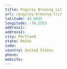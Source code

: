 ```yaml
---
title: Pugsley Brewing LLC
url: /pugsley-brewing-llc/
latitude: 43.6615
longitude: -70.2553
address1: 
address2: 
city: Portland
state: Maine
code: 
country: United States
phone: 
website: 
---
```


